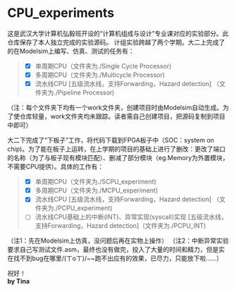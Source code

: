 
# CPU_experiments
这是武汉大学计算机弘毅班开设的“计算机组成与设计”专业课对应的实验部分。此仓库保存了本人独立完成的实验源码。
计组实验跨越了两个学期。大二上完成了的在Modelsim上编写、仿真、测试的任务有：
> - [x]  单周期CPU（文件夹为./Single Cycle Processor)
> - [x]  多周期CPU（文件夹为./Multicycle Processor)
> - [x]  流水线CPU [五级流水线，支持Forwarding，Hazard detection]
（文件夹为./Pipeline Processor)

（注：每个文件夹下均有一个work文件夹，创建项目时由Modelsim自动生成。为了使仓库轻量，work文件夹均未跟踪。读者需自己创建项目，把源码复制到项目中即可）

大二下完成了“下板子”工作，将代码下载到FPGA板子中（SOC：system on chip)。为了能在板子上运转，在上学期的项目的基础上进行了删改：更改了端口的名称（为了与板子现有模块匹配）、删减了部分模块（eg.Memory为外置模块，不需要CPU提供）。具体的工作有：
> - [x]  单周期CPU（文件夹为./SCPU_experiment)
> - [x]  多周期CPU（文件夹为./MCPU_experiment)
> - [x]  流水线CPU [五级流水线，支持Forwarding，Hazard detection]
（文件夹为./PCPU_experiment)
> - [ ]  流水线CPU基础上的中断(INT)、异常实现(syscall)实现
[五级流水线，支持Forwarding，Hazard detection]（文件夹为./PCPU_INT)

（注1：先在Modelsim上仿真，没问题后再在实物上操作）
（注2：中断异常实验要求自己写测试文件.asm，最终也没有做完，投入了大量的时间和精力，但是实在找不到bug在哪里/(ㄒoㄒ)/~~跑不出应有的效果，已尽力，只能放下啦……）

祝好！
　　　　　　　　　　　　　　　　　　　　　　　　　　　　　　　　**by Tina**